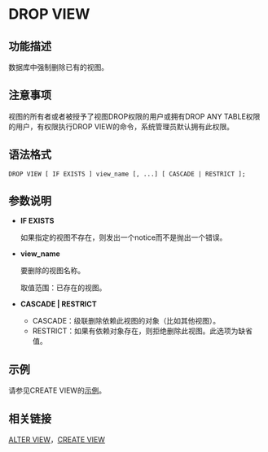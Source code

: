 # DROP VIEW<a name="ZH-CN_TOPIC_0289900219"></a>

## 功能描述<a name="zh-cn_topic_0283137706_zh-cn_topic_0237122159_zh-cn_topic_0059777895_sed6f06f3d4d94b38b10c7592f98bacdb"></a>

数据库中强制删除已有的视图。

## 注意事项<a name="zh-cn_topic_0283137706_zh-cn_topic_0237122159_zh-cn_topic_0059777895_s115556a9029e407ca47ff01fea8de0cb"></a>

视图的所有者或者被授予了视图DROP权限的用户或拥有DROP ANY TABLE权限的用户，有权限执行DROP VIEW的命令，系统管理员默认拥有此权限。

## 语法格式<a name="zh-cn_topic_0283137706_zh-cn_topic_0237122159_zh-cn_topic_0059777895_sf4510c6bdb8443de98b3b31a1fed9107"></a>

```
DROP VIEW [ IF EXISTS ] view_name [, ...] [ CASCADE | RESTRICT ];
```

## 参数说明<a name="zh-cn_topic_0283137706_zh-cn_topic_0237122159_zh-cn_topic_0059777895_se717dd5fd464489bb0235495c62d3a9e"></a>

-   **IF EXISTS**

    如果指定的视图不存在，则发出一个notice而不是抛出一个错误。

-   **view\_name**

    要删除的视图名称。

    取值范围：已存在的视图。

-   **CASCADE | RESTRICT**
    -   CASCADE：级联删除依赖此视图的对象（比如其他视图）。
    -   RESTRICT：如果有依赖对象存在，则拒绝删除此视图。此选项为缺省值。


## 示例<a name="zh-cn_topic_0283137706_zh-cn_topic_0237122159_zh-cn_topic_0059777895_s7f55076bb56940b7920a431c0c344669"></a>

请参见CREATE VIEW的[示例](CREATE-VIEW.md#zh-cn_topic_0283137480_zh-cn_topic_0237122126_zh-cn_topic_0059779377_s66a0b4a6a1df4ba4a116c6c565a0fe9d)。

## 相关链接<a name="zh-cn_topic_0283137706_zh-cn_topic_0237122159_zh-cn_topic_0059777895_see210f0a4a344c6d8e1bc34d85b3ec05"></a>

[ALTER VIEW](ALTER-VIEW.md)，[CREATE VIEW](CREATE-VIEW.md)

